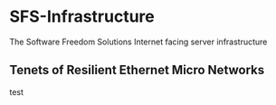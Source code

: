 # SFS-Infrastructure
The Software Freedom Solutions Internet facing server infrastructure

Tenets of Resilient Ethernet Micro Networks
-----

test
